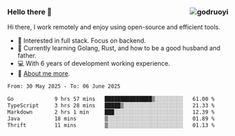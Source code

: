 ### Hello there 👋 <img align="right" src="https://github-readme-stats.vercel.app/api?username=godruoyi&show_icons=true" alt="godruoyi" />

Hi there, I work remotely and enjoy using open-source and efficient tools.

- 🔭 Interested in full stack. Focus on backend.
- 🌱 Currently learning Golang, Rust, and how to be a good husband and father.
- 💻 With 6 years of development working experience.
- 👒 [About me more](https://godruoyi.com/posts/about-godruoyi).



<!--START_SECTION:waka-->

```txt
From: 30 May 2025 - To: 06 June 2025

Go             9 hrs 57 mins   ███████████████▒░░░░░░░░░   61.00 %
TypeScript     3 hrs 28 mins   █████▒░░░░░░░░░░░░░░░░░░░   21.33 %
Markdown       2 hrs 1 min     ███░░░░░░░░░░░░░░░░░░░░░░   12.39 %
Java           18 mins         ▒░░░░░░░░░░░░░░░░░░░░░░░░   01.89 %
Thrift         11 mins         ▒░░░░░░░░░░░░░░░░░░░░░░░░   01.13 %
```

<!--END_SECTION:waka-->
